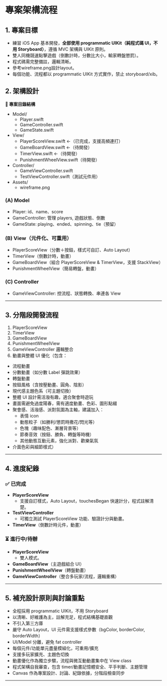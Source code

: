 #  專案架構流程

## 1. 專案目標

- 練習 iOS App 基本開發，**全部使用 programmatic UIKit（純程式碼 UI，不用 Storyboard）**，遵循 MVC 架構與 UIKit 原則。
- 雙人同機競速點擊遊戲（倒數計時，分數比大小，輸家轉盤懲罰）。
- 程式碼需完整備註，邏輯清晰。
- 參考wireframe.png設計layout。
- 每個功能、流程都以 programmatic UIKit 方式實作，禁止 storyboard/xib。

## 2. 架構設計

**📁 專案目錄結構**

- Model/
    - Player.swift
    - GameController.swift
    - GameState.swift
- View/
    - PlayerScoreView.swift ←（已完成，支援高頻連打）
    - GameBoardView.swift ←（待開發）
    - TimerView.swift ←（待開發）
    - PunishmentWheelView.swift（待開發）
- Controller/
    - GameViewController.swift
    - TestViewController.swift（測試元件用）
- Assets/
    - wireframe.png

### (A) Model

- Player: id、name、score
- GameController: 管理 players, 遊戲狀態、倒數
- GameState: playing、ended、spinning、tie（預留）

### (B) View（元件化、可重用）

- PlayerScoreView（分數＋按鈕，樣式可自訂、Auto Layout）
- TimerView（倒數計時，動畫）
- GameBoardView（組合 PlayerScoreView & TimerView，支援 StackView）
- PunishmentWheelView（簡易轉盤，動畫）

### (C) Controller

- GameViewController: 控流程、狀態轉換、串連各 View

---

## 3. 分階段開發流程

1. PlayerScoreView
2. TimerView
3. GameBoardView
4. PunishmentWheelView
5. GameViewController 邏輯整合
6. 動畫與整體 UI 優化（包含：
- 流程動畫
- 分數動畫（如分數 Label 彈跳效果）
- 轉盤動畫
- 按鈕風格（含按壓動畫、圓角、陰影）
- 現代感主題色系（可主題切換）
- 整體 UI 設計需活潑有趣，適合聚會時遊玩
- 畫面需避免過度陽春，需有適度動畫、色彩、圖形點綴
- 聚會感、活潑感、派對氛圍為主軸，建議加入：
    - 表情 icon
    - 動態粒子（如勝利/懲罰時撒花/閃光等）
    - 色塊（趣味配色、漸層背景等）
    - 節奏音效（按鈕、勝負、轉盤等時機）
    - 其他動態互動元素，強化派對、歡樂氣氛
- 介面色彩與細節樣式）

---

## 4. 進度紀錄

### ✅ 已完成

- **PlayerScoreView**
    - 支援自訂樣式，Auto Layout，touchesBegan 快速計分，程式註解清楚。
- **TestViewController**
    - 可獨立測試 PlayerScoreView 功能、驗證計分與動畫。
- **TimerView**（倒數計時元件，動畫）

### ⏳ 進行中/待辦
- **PlayerScoreView**
    - 雙人模式。
- **GameBoardView**（主遊戲組合 UI）
- **PunishmentWheelView**（轉盤動畫）
- **GameViewController**（整合多玩家/流程，邏輯重構）

---

## 5. 補充設計原則與討論重點

- 全程採用 programmatic UIKit，不用 Storyboard
- 以清晰、好維護為主，註解充足，程式結構基礎直觀
- 不引入第三方庫
- 嚴守 Auto Layout，UI 元件需支援樣式參數（bgColor, borderColor, borderWidth）
- UI/Model 分離，避免 fat controller
- 每個元件/功能單元盡量模組化，可重用/擴充
- 支援多玩家擴充、主題色切換
- 動畫優化作為獨立步驟，流程與微互動動畫集中在 View class
- 程式架構自我審查，包含 timer/動畫記憶體安全、平手判斷、主題管理
- Canvas 作為專案設計、討論、紀錄依據，分階段檢查同步

---




